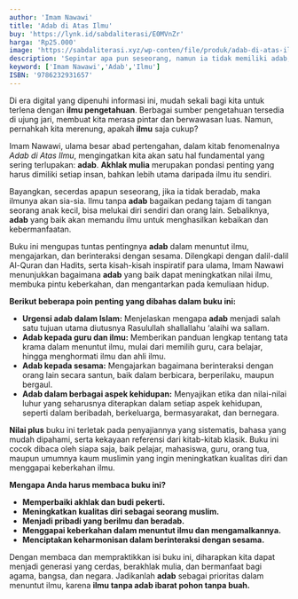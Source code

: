 ```yaml
---
author: 'Imam Nawawi'
title: 'Adab di Atas Ilmu'
buy: 'https://lynk.id/sabdaliterasi/E0MVnZr'
harga: 'Rp25.000'
image: 'https://sabdaliterasi.xyz/wp-conten/file/produk/adab-di-atas-ilm.jpg'
description: 'Sepintar apa pun seseorang, namun ia tidak memiliki adab, gugurlah nilai semua pengetahuannya; tak dapat dijadikan rujukan, takkan pula memproduksi kebaikan-kebaikan. '
keyword: ['Imam Nawawi','Adab','Ilmu']
ISBN: '9786232931657'
---
```

<p>Di era digital yang dipenuhi informasi ini, mudah sekali bagi kita untuk terlena dengan <strong>ilmu pengetahuan</strong>. Berbagai sumber pengetahuan tersedia di ujung jari, membuat kita merasa pintar dan berwawasan luas. Namun, pernahkah kita merenung, apakah <strong>ilmu</strong> saja cukup?</p><p>Imam Nawawi, ulama besar abad pertengahan, dalam kitab fenomenalnya <em>Adab di Atas Ilmu</em>, mengingatkan kita akan satu hal fundamental yang sering terlupakan: <strong>adab</strong>. <strong>Akhlak mulia</strong> merupakan pondasi penting yang harus dimiliki setiap insan, bahkan lebih utama daripada ilmu itu sendiri.</p><p>Bayangkan, secerdas apapun seseorang, jika ia tidak beradab, maka ilmunya akan sia-sia. Ilmu tanpa <strong>adab</strong> bagaikan pedang tajam di tangan seorang anak kecil, bisa melukai diri sendiri dan orang lain. Sebaliknya, <strong>adab</strong> yang baik akan memandu ilmu untuk menghasilkan kebaikan dan kebermanfaatan.</p><p>Buku ini mengupas tuntas pentingnya <strong>adab</strong> dalam menuntut ilmu, mengajarkan, dan berinteraksi dengan sesama. Dilengkapi dengan dalil-dalil Al-Quran dan Hadits, serta kisah-kisah inspiratif para ulama, Imam Nawawi menunjukkan bagaimana <strong>adab</strong> yang baik dapat meningkatkan nilai ilmu, membuka pintu keberkahan, dan mengantarkan pada kemuliaan hidup.</p><p><strong>Berikut beberapa poin penting yang dibahas dalam buku ini:</strong></p><ul><li><strong>Urgensi adab dalam Islam:</strong> Menjelaskan mengapa <strong>adab</strong> menjadi salah satu tujuan utama diutusnya Rasulullah shallallahu ‘alaihi wa sallam.</li><li><strong>Adab kepada guru dan ilmu:</strong> Memberikan panduan lengkap tentang tata krama dalam menuntut ilmu, mulai dari memilih guru, cara belajar, hingga menghormati ilmu dan ahli ilmu.</li><li><strong>Adab kepada sesama:</strong> Mengajarkan bagaimana berinteraksi dengan orang lain secara santun, baik dalam berbicara, berperilaku, maupun bergaul.</li><li><strong>Adab dalam berbagai aspek kehidupan:</strong> Menyajikan etika dan nilai-nilai luhur yang seharusnya diterapkan dalam setiap aspek kehidupan, seperti dalam beribadah, berkeluarga, bermasyarakat, dan bernegara.</li></ul><p><strong>Nilai plus</strong> buku ini terletak pada penyajiannya yang sistematis, bahasa yang mudah dipahami, serta kekayaan referensi dari kitab-kitab klasik. Buku ini cocok dibaca oleh siapa saja, baik pelajar, mahasiswa, guru, orang tua, maupun umumnya kaum muslimin yang ingin meningkatkan kualitas diri dan menggapai keberkahan ilmu.</p><p><strong>Mengapa Anda harus membaca buku ini?</strong></p><ul><li><strong>Memperbaiki akhlak dan budi pekerti.</strong></li><li><strong>Meningkatkan kualitas diri sebagai seorang muslim.</strong></li><li><strong>Menjadi pribadi yang berilmu dan beradab.</strong></li><li><strong>Menggapai keberkahan dalam menuntut ilmu dan mengamalkannya.</strong></li><li><strong>Menciptakan keharmonisan dalam berinteraksi dengan sesama.</strong></li></ul><p>Dengan membaca dan mempraktikkan isi buku ini, diharapkan kita dapat menjadi generasi yang cerdas, berakhlak mulia, dan bermanfaat bagi agama, bangsa, dan negara. Jadikanlah <strong>adab</strong> sebagai prioritas dalam menuntut ilmu, karena <strong>ilmu tanpa adab ibarat pohon tanpa buah.</strong></p>
